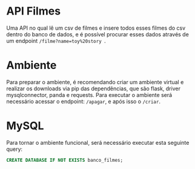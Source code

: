 # API Filmes
Uma API no qual lê um csv de filmes e insere todos esses filmes do csv dentro do banco de dados, e é possível procurar esses dados através de um endpoint ``/filme?name=toy%20story ``.

# Ambiente
Para preparar o ambiente, é recomendando criar um ambiente virtual e realizar os downloads via pip das dependências, que são flask, driver mysqlconnector, panda e requests. Para executar o ambiente será necessário acessar o endpoint: ``/apagar``, e após isso o ``/criar``.

# MySQL
Para tornar o ambiente funcional, será necessário executar esta seguinte query:
````sql
CREATE DATABASE IF NOT EXISTS banco_filmes;
````